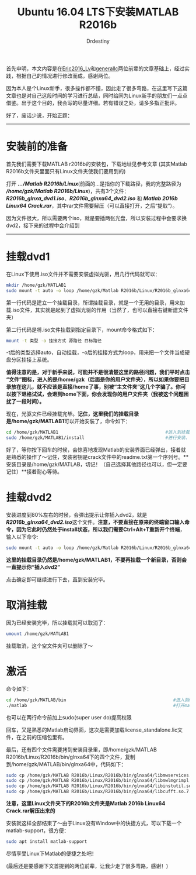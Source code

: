 ﻿---
layout: article
title: Ubuntu 16.04 LTS下安装MATLAB R2016b
lang: zh-Hans
show_date: true
show_tags: true
author: Drdestiny
---

首先申明，本文内容是在[Eric2016_Lv](http://blog.csdn.net/Eric2016_Lv/article/details/52653915?locationNum=6#reply "Eric2016_Lvquot;")和[generallc](http://blog.csdn.net/generallc/article/details/52793820 "generallc")两位前辈的文章基础上，经过实践，根据自己的情况进行修改而成，感谢两位。

因为本人是个Linux新手，很多操作都不懂，因此走了很多弯路，在这里写下这篇文章也是对自己这段时间的学习进行总结，同时给同为Linux新手的朋友们一点点借鉴。出于这个目的，我会写的尽量详细。若有错误之处，请多多指正批评。

好了，废话少说，开始正题：

-------------------


# 安装前的准备

首先我们需要下载MATLAB r2016b的安装包，下载地址见参考文章 (其实Matlab R2016b文件夹里面只有Linux文件夹使我们要用到的)

打开 ***.../Matlab R2016b/Linux***(前面的...是指你的下载路径，我的完整路径为 ***/home/gzk/Matlab R2016b/Linux***)，共有3个文件：***R2016b_glnxa_dvd1.iso***、***R2016b_glnxa64_dvd2.iso*** 和 ***Matlab 2016b Linux64 Crack.rar***，其中rar文件需要解压（可以直接打开，之后“提取”）。

因为文件很大，所以需要两个iso，就是要插两张光盘，所以安装过程中会要求换dvd2，接下来的过程中会介绍到

--------------------

# 挂载dvd1

在Linux下使用.iso文件并不需要安装虚拟光驱，用几行代码就可以：

~~~bash
mkdir /home/gzk/MATLAB1
sudo mount -t auto -o loop /home/gzk/Matlab R2016b/Linux/R2016b_glnxa64_dvd1.iso /home/gzk/MATLAB1
~~~

第一行代码是建立一个挂载目录，所谓挂载目录，就是一个无用的目录，用来加载.iso文件，其实就是起到了虚拟光驱的作用（当然了，也可以直接右键新建文件夹）

第二行代码是将.iso文件挂载到指定目录下，mount命令格式如下：

~~~bash
mount -t 类型 -o 挂接方式 源路径 目标路径
~~~
-t后的类型选择auto，自动挂载，-o后的挂接方式为loop，用来把一个文件当成硬盘分区挂接上系统。

**值得注意的是，对于新手来说，可能并不是很清楚这里的路径问题，我们平时点击“文件”图标，进入的是/home/gzk（后面是你的用户文件夹），所以如果你要把目录放在这儿，就不应该是直接/home了事，别被“主文件夹”这几个字骗了。你可以按下退格试试，会退到home下面，你会发现你的用户文件夹（我被这个问题困扰了一段时间）。**

现在，光驱文件已经挂载完毕。**记住，这里我们的挂载目录是/home/gzk/MATLAB1**可以开始安装了，命令如下：

~~~bash
cd /home/gzk/MATLAB1                                         #进入到挂载目录下，可以看到install文件
sudo /home/gzk/MATLAB1/install                               #进行安装、弹出安装界面，类似windows安装
~~~

好了，等你按下回车的时候，会惊喜地发现Matlab的安装界面已经弹出，接着就是熟悉的操作了～记住，安装密钥是crack文件中的readme.txt第一个序列号。**安装目录是/home/gzk/MATLAB，切记！（自己选择其他路径也可以，但一定要记住）**接着耐心等待。

# 挂载dvd2

安装进度到80%左右的时候，会弹出提示让你插入dvd2，就是***R2016b_glnxa64_dvd2.iso***这个文件。**注意，不要直接在原来的终端窗口输入命令，因为它此时仍然处于install状态，所以我们需要Ctrl+Alt+T重新开个终端**，输入以下命令:

~~~bash
sudo mount -t auto -o loop /home/gzk/Matlab R2016b/Linux/R2016b_glnxa64_dvd2.iso /home/gzk/MATLAB1
~~~

**这里的挂载目录仍然是/home/gzk/MATLAB1，不要再挂载一个新目录，否则会一直提示你“插入dvd2”**

点击确定即可继续进行下去，直到安装完毕。


# 取消挂载
因为已经安装完毕，所以挂载就可以取消了：

~~~bash
umount /home/gzk/MATLAB1
~~~
挂载取消，这个空文件夹可以删除了～
# 激活
命令如下：

~~~bash
cd /home/gzk/MATLAB/bin                                         #进入到matlab安装目录
./matlab                                                        #打开matlab
~~~

也可以在两行命令前加上sudo(super user do)提高权限

回车，又是熟悉的Matlab启动界面，这次是需要加载license_standalone.lic文件，在之前的压缩包里有。

最后，还有四个文件需要拷到安装目录里，即/home/gzk/MATLAB R2016b/Linux/R2016b/bin/glnxa64下的四个文件，复制到/home/gzk/MATLAB/bin/glnxa64中，代码如下：

~~~bash
sudo cp /home/gzk/MATLAB R2016b/Linux/R2016b/bin/glnxa64/libmwservices.so /home/gzk/MATLAB/bin/glnxa64
sudo cp /home/gzk/MATLAB R2016b/Linux/R2016b/bin/glnxa64/libmwlmgrimpl.so /home/gzk/MATLAB/bin/glnxa64
sudo cp /home/gzk/MATLAB R2016b/Linux/R2016b/bin/glnxa64/libinstutil.so /home/gzk/MATLAB/bin/glnxa64
sudo cp /home/gzk/MATLAB R2016b/Linux/R2016b/bin/glnxa64/libcufft.so.7.5.18 /home/gzk/MATLAB/bin/glnxa64
~~~

**注意，这里Linux文件夹下的R2016b文件夹是Matlab 2016b Linux64 Crack.rar解压出来的**

安装就这样全部结束了～由于Linux没有Window中的快捷方式，可以下载一个matlab-support，很方便：

~~~bash
sudo apt install matlab-support
~~~
尽情享受Linux下Matlab的便捷之处吧！

(最后还是要感谢下文首提到的两位前辈，让我少走了很多弯路，感谢！)
